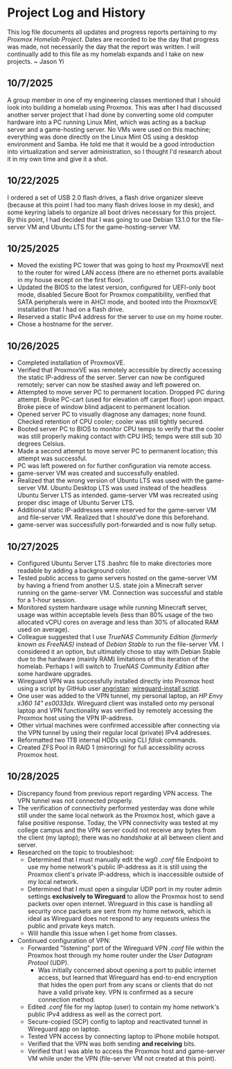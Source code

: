 <!--Title-->
# Project Log and History
This log file documents all updates and progress reports pertaining to my *Proxmox Homelab Project*. Dates are recorded to be the day that progress was made, not necessarily the day that the report was written. I will continually add to this file as my homelab expands and I take on new projects. ~ Jason Yi

<!--Begin logs-->
## 10/7/2025
A group member in one of my engineering classes mentioned that I should look into building a homelab using Proxmox. This was after I had discussed another server project that I had done by converting some old computer hardware into a PC running Linux Mint, which was acting as a backup server and a game-hosting server. No VMs were used on this machine; everything was done directly on the Linux Mint OS using a desktop environment and Samba. He told me that it would be a good introduction into virtualization and server administration, so I thought I'd research about it in my own time and give it a shot.

## 10/22/2025
I ordered a set of USB 2.0 flash drives, a flash drive organizer sleeve (because at this point I had too many flash drives loose in my desk), and some keyring labels to organize all boot drives necessary for this project. By this point, I had decided that I was going to use Debian 13.1.0 for the file-server VM and Ubuntu LTS for the game-hosting-server VM.

## 10/25/2025
* Moved the existing PC tower that was going to host my ProxmoxVE next to the router for wired LAN access (there are no ethernet ports available in my house except on the first floor).
* Updated the BIOS to the latest version, configured for UEFI-only boot mode, disabled Secure Boot for Proxmox compatibility, verified that SATA peripherals were in AHCI mode, and booted into the ProxmoxVE installation that I had on a flash drive.
* Reserved a static IPv4 address for the server to use on my home router.
* Chose a hostname for the server.

## 10/26/2025
* Completed installation of ProxmoxVE.
* Verified that ProxmoxVE was remotely accessible by directly accessing the static IP-address of the server. Server can now be configured remotely; server can now be stashed away and left powered on.
* Attempted to move server PC to permanent location. Dropped PC during attempt. Broke PC-cart (used for elevation off carpet floor) upon impact. Broke piece of window blind adjacent to permanent location.
* Opened server PC to visually diagnose any damages; none found. Checked retention of CPU cooler; cooler was still tightly secured.
* Booted server PC to BIOS to monitor CPU temps to verify that the cooler was still properly making contact with CPU IHS; temps were still sub 30 degrees Celsius.
* Made a second attempt to move server PC to permanent location; this attempt was successful.
* PC was left powered on for further configuration via remote access.
* game-server VM was created and successfully enabled.
* Realized that the wrong version of Ubuntu LTS was used with the game-server VM. Ubuntu Desktop LTS was used instead of the headless Ubuntu Server LTS as intended. game-server VM was recreated using proper disc image of Ubuntu Server LTS.
* Additional static IP-addresses were reserved for the game-server VM and file-server VM. Realized that I should've done this beforehand.
* game-server was successfully port-forwarded and is now fully setup.

## 10/27/2025
* Configured Ubuntu Server LTS .bashrc file to make directories more readable by adding a background color.
* Tested public access to game servers hosted on the game-server VM by having a friend from another U.S. state join a Minecraft server running on the game-server VM. Connection was successful and stable for a 1-hour session.
* Monitored system hardware usage while running Minecraft server, usage was within acceptable levels (less than 80% usage of the two allocated vCPU cores on average and less than 30% of allocated RAM used on average).
* Colleague suggested that I use *TrueNAS Community Edition (formerly known as FreeNAS)* instead of *Debian Stable* to run the file-server VM. I considered it an option, but ultimately chose to stay with Debian Stable due to the hardware (mainly RAM) limitations of this iteration of the homelab. Perhaps I will switch to *TrueNAS Community Edition* after some hardware upgrades.
* Wireguard VPN was successfully installed directly into Proxmox host using a script by GitHub user [angristan](https://github.com/angristan/): [wireguard-install script](https://github.com/angristan/wireguard-install).
* One user was added to the VPN tunnel, my personal laptop, an *HP Envy x360 14" es0033dx*. Wireguard client was installed onto my personal laptop and VPN functionality was verified by remotely accessing the Proxmox host using the VPN IP-address.
* Other virtual machines were confirmed accessible after connecting via the VPN tunnel by using their regular local (private) IPv4 addresses.
* Reformatted two 1TB internal HDDs using CLI *fdisk* commands.
* Created ZFS Pool in RAID 1 (mirroring) for full accessibility across Proxmox host.

## 10/28/2025
* Discrepancy found from previous report regarding VPN access. The VPN tunnel was not connected properly.
* The verification of connectivity performed yesterday was done while still under the same local network as the Proxmox host, which gave a false positive response. Today, the VPN connectivity was tested at my college campus and the VPN server could not receive any bytes from the client (my laptop); there was no *handshake* at all between client and server.
* Researched on the topic to troubleshoot:
  * Determined that I must manually edit the wg0 *.conf* file Endpoint to use my home network's public IP-address as it is still using the Proxmox client's private IP-address, which is inaccessible outside of my local network.
  * Determined that I must open a singular UDP port in my router admin settings **exclusively to Wireguard** to allow the Proxmox host to send packets over open internet. Wireguard in this case is handling all security once packets are sent from my home network, which is ideal as Wireguard does not respond to any requests unless the public and private keys match.
  * Will handle this issue when I get home from classes.
* Continued configuration of VPN:
  * Forwarded "listening" port of the Wireguard VPN *.conf* file within the Proxmox host through my home router under the *User Datagram Protool* (UDP).
    * Was initially concerned about opening a port to public internet access, but learned that Wireguard has end-to-end encryption that hides the open port from any scans or clients that do not have a valid private key. VPN is confirmed as a secure connection method.
  * Edited *.conf* file for my laptop (user) to contain my home network's public IPv4 address as well as the correct port.
  * Secure-copied (SCP) config to laptop and reactivated tunnel in Wireguard app on laptop.
  * Tested VPN access by connecting laptop to iPhone mobile hotspot.
  * Verified that the VPN was both sending **and receiving** bits.
  * Verified that I was able to access the Proxmox host and game-server VM while under the VPN (file-server VM not created at this point).
